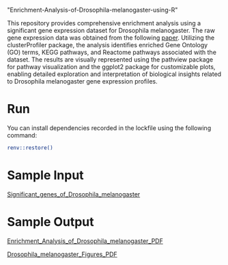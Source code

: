 "Enrichment-Analysis-of-Drosophila-melanogaster-using-R" 

This repository provides comprehensive enrichment analysis using a significant gene expression dataset for Drosophila melanogaster. The raw gene expression data was obtained from the following [paper](https://www.ncbi.nlm.nih.gov/pmc/articles/PMC3032923/). Utilizing the clusterProfiler package, the analysis identifies enriched Gene Ontology (GO) terms, KEGG pathways, and Reactome pathways associated with the dataset. The results are visually represented using the pathview package for pathway visualization and the ggplot2 package for customizable plots, enabling detailed exploration and interpretation of biological insights related to Drosophila melanogaster gene expression profiles.

# Run
You can install dependencies recorded in the lockfile using the following command:
```bash
renv::restore()
```

# Sample Input
[Significant_genes_of_Drosophila_melanogaster]()

# Sample Output
[Enrichment_Analysis_of_Drosophila_melanogaster_PDF]()

[Drosophila_melanogaster_Figures_PDF]()




